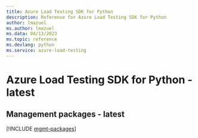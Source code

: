 ```yaml
---
title: Azure Load Testing SDK for Python
description: Reference for Azure Load Testing SDK for Python
author: lmazuel
ms.author: lmazuel
ms.data: 04/13/2023
ms.topic: reference
ms.devlang: python
ms.service: azure-load-testing
---
```

# Azure Load Testing SDK for Python - latest

## Management packages - latest
[!INCLUDE [mgmt-packages](load-testing-mgmt-index.md)]